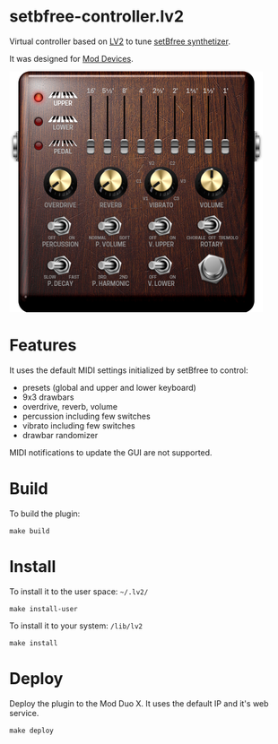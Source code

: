 # setbfree-controller.lv2

Virtual controller based on [LV2](http://lv2plug.in/) to tune [setBfree synthetizer](http://setbfree.org).

It was designed for [Mod Devices](moddevices.com).

![Preview](./modgui/screenshot.png)

# Features

It uses the default MIDI settings initialized by setBfree to control:

- presets (global and upper and lower keyboard)
- 9x3 drawbars
- overdrive, reverb, volume
- percussion including few switches
- vibrato including few switches
- drawbar randomizer

MIDI notifications to update the GUI are not supported.

# Build

To build the plugin:

```
make build
```
# Install

To install it to the user space: `~/.lv2/`

```
make install-user
```

To install it to your system: `/lib/lv2`

```
make install
```

# Deploy

Deploy the plugin to the Mod Duo X. It uses the default IP and it's web service.

```
make deploy
```
